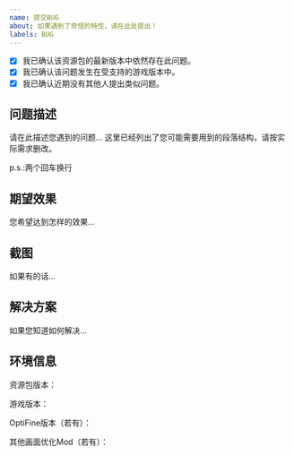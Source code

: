```yaml
---
name: 提交BUG
about: 如果遇到了奇怪的特性，请在此处提出！
labels: BUG
---
```

- [x] 我已确认该资源包的最新版本中依然存在此问题。
- [x] 我已确认该问题发生在受支持的游戏版本中。
- [x] 我已确认近期没有其他人提出类似问题。

## 问题描述
请在此描述您遇到的问题...
这里已经列出了您可能需要用到的段落结构，请按实际需求删改。

p.s.:两个回车换行

## 期望效果
您希望达到怎样的效果...

## 截图
如果有的话...

## 解决方案
如果您知道如何解决...

## 环境信息
资源包版本：

游戏版本：

OptiFine版本（若有）：

其他画面优化Mod（若有）：
